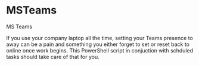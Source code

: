 # MSTeams
MS Teams

If you use your company laptop all the time, setting your Teams presence to away can be a pain and something you either forget to set or reset back to online once work begins.  This PowerShell script in conjuction with schduled tasks should take care of that for you.

